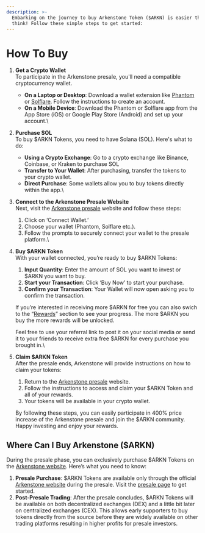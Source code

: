```yaml
---
description: >-
  Embarking on the journey to buy Arkenstone Token ($ARKN) is easier than you
  think! Follow these simple steps to get started:
---
```


# How To Buy

1. **Get a Crypto Wallet**\
   To participate in the Arkenstone presale, you'll need a compatible cryptocurrency wallet.&#x20;
   * **On a Laptop or Desktop**: Download a wallet extension like [Phantom ](https://phantom.app/)or [Solflare](https://solflare.com/). Follow the instructions to create an account.
   * **On a Mobile Device**: Download the Phantom or Solflare app from the App Store (iOS) or Google Play Store (Android) and set up your account.\

2. **Purchase SOL**\
   To buy $ARKN Tokens, you need to have Solana (SOL). Here's what to do:
   * **Using a Crypto Exchange**: Go to a crypto exchange like Binance, Coinbase, or Kraken to purchase SOL
   * **Transfer to Your Wallet**: After purchasing, transfer the tokens to your crypto wallet.
   * **Direct Purchase**: Some wallets allow you to buy tokens directly within the app.\

3. **Connect to the Arkenstone Presale Website**\
   Next, visit the [Arkenstone presale](https://arkenstone.gold/) website and follow these steps:
   1. Click on ‘Connect Wallet.’
   2. Choose your wallet (Phantom, Solflare etc.).
   3. Follow the prompts to securely connect your wallet to the presale platform.\

4.  **Buy $ARKN Token**\
    With your wallet connected, you’re ready to buy $ARKN Tokens:

    1. **Input Quantity**: Enter the amount of SOL you want to invest or $ARKN you want to buy.
    2. **Start your Transaction**: Click ‘Buy Now’ to start your purchase.
    3. **Confirm your Transaction**: Your Wallet will now open asking you to confirm the transaction.

    If you’re interested in receiving more $ARKN for free you can also swich to the “[Rewards](https://arkenstone.gold/#rewards)” section to see your progress. The more $ARKN you buy the more rewards will be unlocked.

    Feel free to use your referral link to post it on your social media or send it to your friends to receive extra free $ARKN for every purchase you brought in.\

5.  **Claim $ARKN Token**\
    After the presale ends, Arkenstone will provide instructions on how to claim your tokens:

    1. Return to the [Arkenstone presale](https://arkenstone.gold/) website.
    2. Follow the instructions to access and claim your $ARKN Token and all of your rewards.
    3. Your tokens will be available in your crypto wallet.

    By following these steps, you can easily participate in 400% price increase of the Arkenstone presale and join the $ARKN community. Happy investing and enjoy your rewards.

## Where Can I Buy Arkenstone ($ARKN)

During the presale phase, you can exclusively purchase $ARKN Tokens on the [Arkenstone website](https://arkenstone.gold). Here’s what you need to know:

1. **Presale Purchase**: $ARKN Tokens are available only through the official [Arkenstone website](https://arkenstone.gold/) during the presale. Visit the [presale page](https://arkenstone.gold/) to get started.
2. **Post-Presale Trading**: After the presale concludes, $ARKN Tokens will be available on both decentralized exchanges (DEX) and a little bit later on centralized exchanges (CEX). This allows early supporters to buy tokens directly from the source before they are widely available on other trading platforms resulting in higher profits for presale investors.

